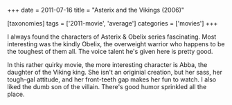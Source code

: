+++
date = 2011-07-16
title = "Asterix and the Vikings (2006)"

[taxonomies]
tags = ['2011-movie', 'average']
categories = ['movies']
+++

I always found the characters of Asterix & Obelix series fascinating.
Most interesting was the kindly Obelix, the overweight warrior who
happens to be the toughest of them all. The voice talent he\'s given
here is pretty good.

In this rather quirky movie, the more interesting character is Abba, the
daughter of the Viking king. She isn\'t an originial creation, but her
sass, her tough-gal attitude, and her front-teeth gap makes her fun to
watch. I also liked the dumb son of the villain. There\'s good humor
sprinkled all the place.
